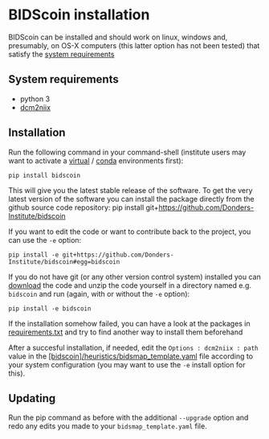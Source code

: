 # BIDScoin installation

BIDScoin can be installed and should work on linux, windows and, presumably, on OS-X computers (this latter option has not been tested) that satisfy the [system requirements](#system-requirements)

## System requirements
- python 3
- [dcm2niix](https://github.com/rordenlab/dcm2niix)

## Installation
Run the following command in your command-shell (institute users may want to activate a [virtual](https://docs.python.org/3.6/tutorial/venv.html) / [conda](https://conda.io/docs/user-guide/tasks/manage-environments.html) environments first):

    pip install bidscoin

This will give you the latest stable release of the software. To get the very latest version of the software you can install the package directly from the github source code repository:
    pip install git+https://github.com/Donders-Institute/bidscoin

If you want to edit the code or want to contribute back to the project, you can use the `-e` option:

    pip install -e git+https://github.com/Donders-Institute/bidscoin#egg=bidscoin

If you do not have git (or any other version control system) installed you can [download](https://github.com/Donders-Institute/bidscoin) the code and unzip the code yourself in a directory named e.g. `bidscoin` and run (again, with or without the `-e` option):

    pip install -e bidscoin

If the installation somehow failed, you can have a look at the packages in [requirements.txt](../requirements.txt) and try to find another way to install them beforehand

After a succesful installation, if needed, edit the `Options : dcm2niix : path` value in the [[bidscoin]/heuristics/bidsmap_template.yaml](../heuristics/bidsmap_template.yaml) file according to your system configuration (you may want to use the `-e` install option for this).

## Updating
Run the pip command as before with the additional `--upgrade` option and redo any edits you made to your `bidsmap_template.yaml` file.

